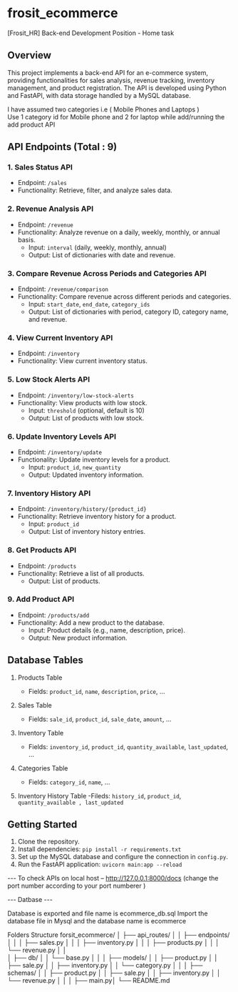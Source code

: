 # frosit_ecommerce
[Frosit_HR] Back-end Development Position - Home task
## Overview

This project implements a back-end API for an e-commerce system, providing functionalities for sales analysis, revenue tracking, inventory management, and product registration. The API is developed using Python and FastAPI, with data storage handled by a MySQL database.

I have assumed two categories i.e ( Mobile Phones and Laptops )  
Use 1 category id for Mobile phone and 2 for laptop while add/running the add product API

## API Endpoints   (Total : 9)

### 1. Sales Status API

- Endpoint: `/sales`
- Functionality: Retrieve, filter, and analyze sales data.

### 2. Revenue Analysis API

- Endpoint: `/revenue`
- Functionality: Analyze revenue on a daily, weekly, monthly, or annual basis.
  - Input: `interval` (daily, weekly, monthly, annual)
  - Output: List of dictionaries with date and revenue.

### 3. Compare Revenue Across Periods and Categories API

- Endpoint: `/revenue/comparison`
- Functionality: Compare revenue across different periods and categories.
  - Input: `start_date`, `end_date`, `category_ids`
  - Output: List of dictionaries with period, category ID, category name, and revenue.

### 4. View Current Inventory API

- Endpoint: `/inventory`
- Functionality: View current inventory status.

### 5. Low Stock Alerts API

- Endpoint: `/inventory/low-stock-alerts`
- Functionality: View products with low stock.
  - Input: `threshold` (optional, default is 10)
  - Output: List of products with low stock.

### 6. Update Inventory Levels API

- Endpoint: `/inventory/update`
- Functionality: Update inventory levels for a product.
  - Input: `product_id`, `new_quantity`
  - Output: Updated inventory information.

### 7. Inventory History API

- Endpoint: `/inventory/history/{product_id}`
- Functionality: Retrieve inventory history for a product.
  - Input: `product_id`
  - Output: List of inventory history entries.

### 8. Get Products API

- Endpoint: `/products`
- Functionality: Retrieve a list of all products.
  - Output: List of products.

### 9. Add Product API

- Endpoint: `/products/add`
- Functionality: Add a new product to the database.
  - Input: Product details (e.g., name, description, price).
  - Output: New product information.

## Database Tables

1. Products Table
   - Fields: `product_id`, `name`, `description`, `price`, ...

2. Sales Table
   - Fields: `sale_id`, `product_id`, `sale_date`, `amount`, ...

3. Inventory Table
   - Fields: `inventory_id`, `product_id`, `quantity_available`, `last_updated`, ...

4. Categories Table
   - Fields: `category_id`, `name`, ...
5.  Inventory History Table 
    -Fileds: `history_id`, `product_id`, `quantity_available , last_updated`

## Getting Started

1. Clone the repository.
2. Install dependencies: `pip install -r requirements.txt`
3. Set up the MySQL database and configure the connection in `config.py`.
4. Run the FastAPI application: `uvicorn main:app --reload`

--- To check APIs on local host – 
http://127.0.0.1:8000/docs         (change the port number according to your port numberer )


---  Datbase ---

Database is exported and file name is ecommerce_db.sql 
Import the database file in Mysql and the database name is ecommerce


Folders Structure
 forsit_ecommerce/
│   ├── api_routes/
│   │   ├── endpoints/
│   │   │   ├── sales.py
│   │   │   ├── inventory.py
│   │   │   ├── products.py
│   │   │   └── revenue.py
│   │   
│   ├── db/
│   │   └── base.py
│   │
│   ├── models/
│   │   ├── product.py
│   │   ├── sale.py
│   │   ├── inventory.py
│   │   └── category.py
│   │
│   ├── schemas/
│   │   ├── product.py
│   │   ├── sale.py
│   │   ├── inventory.py
│   │   └── revenue.py
│   │
│   ├── main.py│
└── README.md
